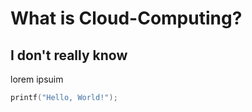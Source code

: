 # What is Cloud-Computing?
## I don't really know 
lorem ipsuim
```cpp
printf("Hello, World!");
```
